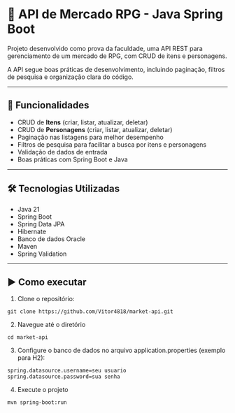 # 🎲 API de Mercado RPG - Java Spring Boot

Projeto desenvolvido como prova da faculdade, uma API REST para gerenciamento de um mercado de RPG, com CRUD de itens e personagens.

A API segue boas práticas de desenvolvimento, incluindo paginação, filtros de pesquisa e organização clara do código.

---

## 🚀 Funcionalidades

- CRUD de **Itens** (criar, listar, atualizar, deletar)
- CRUD de **Personagens** (criar, listar, atualizar, deletar)
- Paginação nas listagens para melhor desempenho
- Filtros de pesquisa para facilitar a busca por itens e personagens
- Validação de dados de entrada
- Boas práticas com Spring Boot e Java

---

## 🛠️ Tecnologias Utilizadas

- Java 21
- Spring Boot
- Spring Data JPA
- Hibernate
- Banco de dados Oracle
- Maven
- Spring Validation

---

## ▶️ Como executar

1. Clone o repositório:
```
git clone https://github.com/Vitor4818/market-api.git
```
2. Navegue até o diretório
```
cd market-api
```
3. Configure o banco de dados no arquivo application.properties (exemplo para H2):
```
spring.datasource.username=seu usuario
spring.datasource.password=sua senha
```
4. Execute o projeto
```
mvn spring-boot:run
```
